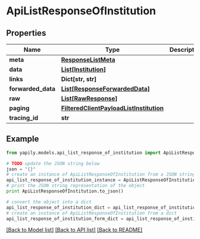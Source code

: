 # ApiListResponseOfInstitution


## Properties
Name | Type | Description | Notes
------------ | ------------- | ------------- | -------------
**meta** | [**ResponseListMeta**](ResponseListMeta.md) |  | [optional] 
**data** | [**List[Institution]**](Institution.md) |  | [optional] 
**links** | **Dict[str, str]** |  | [optional] 
**forwarded_data** | [**List[ResponseForwardedData]**](ResponseForwardedData.md) |  | [optional] 
**raw** | [**List[RawResponse]**](RawResponse.md) |  | [optional] 
**paging** | [**FilteredClientPayloadListInstitution**](FilteredClientPayloadListInstitution.md) |  | [optional] 
**tracing_id** | **str** |  | [optional] 

## Example

```python
from yapily.models.api_list_response_of_institution import ApiListResponseOfInstitution

# TODO update the JSON string below
json = "{}"
# create an instance of ApiListResponseOfInstitution from a JSON string
api_list_response_of_institution_instance = ApiListResponseOfInstitution.from_json(json)
# print the JSON string representation of the object
print ApiListResponseOfInstitution.to_json()

# convert the object into a dict
api_list_response_of_institution_dict = api_list_response_of_institution_instance.to_dict()
# create an instance of ApiListResponseOfInstitution from a dict
api_list_response_of_institution_form_dict = api_list_response_of_institution.from_dict(api_list_response_of_institution_dict)
```
[[Back to Model list]](../README.md#documentation-for-models) [[Back to API list]](../README.md#documentation-for-api-endpoints) [[Back to README]](../README.md)


